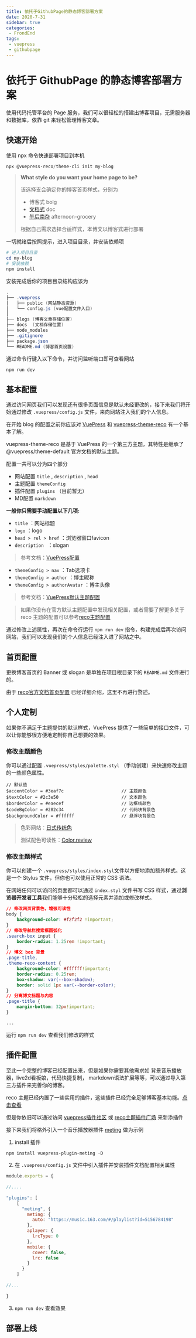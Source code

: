 ```yaml
---
title: 依托于GithubPage的静态博客部署方案
date: 2020-7-31
sidebar: true
categories:
 - FrondEnd
tags:
 - vuepress
 - githubpage
---
```

# 依托于 GithubPage 的静态博客部署方案



使用代码托管平台的 Page 服务，我们可以很轻松的搭建出博客项目，无需服务器和数据库，依靠 git 来轻松管理博客文章。











## 快速开始



使用 npx  命令快速部署项目到本机

```powershell
npx @vuepress-reco/theme-cli init my-blog
```



>**What style do you want your home page to be?**
>
>该选择支会确定你的博客首页样式，分别为 
>
>- 博客式 bolg
>- [文档式](https://cqcppsdk.cqp.moe/) doc
>- [午后南杂](https://www.recoluan.com/) afternoon-grocery
>
>根据自己需求选择合适样式，本博文以博客式进行部署





一切就绪后按照提示，进入项目目录，并安装依赖项

```powershell
# 进入项目目录
cd my-blog
# 安装依赖
npm install
```





安装完成后你的项目目录结构应该为

```powershell
.
├── .vuepress
│   ├── public (网站静态资源)
│   └── config.js (vue配置文件入口)
│   
├── blogs (博客文章存储位置)
├── docs  (文档存储位置)
├── node_modules
├── .gitignore
├── package.json
└── README.md (博客首页设置)
```





通过命令行键入以下命令，并访问监听端口即可查看网站

```powershell
npm run dev
```







## 基本配置

通过访问网页我们可以发现还有很多页面信息是默认未经更改的，接下来我们将开始通过修改 `.vuepress/config.js` 文件，来向网站注入我们的个人信息。



在开始 blog 的配置之前你应该对 [VuePress](https://www.vuepress.cn/) 和 [vuepress-theme-reco](https://vuepress-theme-reco.recoluan.com/) 有一个基本了解。

vuepress-theme-reco 是基于 VuePress 的一个第三方主题，其特性是继承了 @vuepress/theme-default 官方文档的默认主题。



配置一共可以分为四个部分

- 网站配置 `title` , `description` , `head`
- 主题配置 `themeConfig`
- 插件配置 `plugins` （目前暂无）
- MD配置 `markdown`





**一般你只需要手动配置以下几项:**



-  `title` 											：网站标题
- `logo`                                                ：logo 
- `head > rel > href`                     ：浏览器窗口favicon
- `description `                                  ：slogan



>参考文档：[VuePress配置]([https://www.vuepress.cn/config/#%E5%9F%BA%E6%9C%AC%E9%85%8D%E7%BD%AE](https://www.vuepress.cn/config/#基本配置))



- `themeConfig > nav`                     ：Tab选项卡
- `themeConfig > author`               ：博主昵称
- `themeConfig > authorAvatar`  ：博主头像



> 参考文档：[VuePress默认主题配置](https://www.vuepress.cn/theme/default-theme-config.html)





> 如果你没有在官方默认主题配置中发现相关配置，或者需要了解更多关于 reco 主题的配置可以参考[reco主题配置](https://vuepress-theme-reco.recoluan.com/views/1.x/configJs.html)



通过修改上述属性，再次在命令行运行 `npm run dev` 指令，构建完成后再次访问网站，我们可以发现我们的个人信息已经注入进了网站之中。







## 首页配置

更换博客首页的 Banner 或 slogan 是单独在项目根目录下的 `README.md` 文件进行的。

由于 [reco官方文档首页配置]([https://vuepress-theme-reco.recoluan.com/views/1.x/home.html#%E4%BB%8B%E7%BB%8D](https://vuepress-theme-reco.recoluan.com/views/1.x/home.html#介绍)) 已经详细介绍，这里不再进行赘述。







## 个人定制

如果你不满足于主题提供的默认样式，VuePress 提供了一些简单的接口文件，可以让你能够很方便地定制你自己想要的效果。



### 修改主题颜色

你可以通过配置 `.vuepress/styles/palette.styl` （手动创建）来快速修改主题的一些颜色属性。

```stylus
// 默认值
$accentColor = #3eaf7c                      // 主题颜色
$textColor = #2c3e50                        // 文本颜色
$borderColor = #eaecef                      // 边框线颜色
$codeBgColor = #282c34                      // 代码块背景色
$backgroundColor = #ffffff                  // 悬浮块背景色
```



> 色彩网站：[日式传统色](https://nipponcolors.com/)
>
> 测试配色可读性：[Color.review](https://color.review/)







### 修改主题样式

你可以创建一个 `.vuepress/styles/index.styl`文件以方便地添加额外样式。这是一个 Stylus 文件，但你也可以使用正常的 CSS 语法。



在网站任何可以访问的页面都可以通过 `index.styl` 文件书写 CSS 样式，通过**浏览器开发者工具**我们能够十分轻松的选择元素并添加或修改样式。

```css
// 修改网页背景色，增强可读性
body {
    background-color: #f2f2f2 !important;
}
// 修改导航栏搜索框圆弧化
.search-box input {
    border-radius: 1.25rem !important;
}
// 博文 box 背景
.page-title,
.theme-reco-content {
    background-color: #ffffff!important;
    border-radius: 0.25rem;
    box-shadow: var(--box-shadow);
    border: solid 1px var(--border-color);
}
// 分离博文标题与内容
.page-title {
    margin-bottom: 32px!important;
}

...
```







运行 `npm run dev` 查看我们修改的样式







## 插件配置

至此一个完整的博客已经配置出来，但是如果你需要其他需求如 背景音乐播放器，live2d看板娘，代码快捷复制， markdown语法扩展等等，可以通过导入第三方插件来完善你的博客。



reco 主题已经内置了一些实用的插件，这些插件已经完全足够博客基本功能。[点击查看](https://vuepress-theme-reco.recoluan.com/views/plugins/)

但是你依旧可以通过访问 [vuepress插件社区](https://github.com/vuepressjs/awesome-vuepress#plugins) 或 [reco主题插件广场](https://vuepress-theme-reco.recoluan.com/views/other/recommend.html) 来新添插件







接下来我们将格外引入一个音乐播放器插件 [meting](https://github.com/moefyit/vuepress-plugin-meting) 做为示例

1. install 插件

```powershell
npm install vuepress-plugin-meting -D
```

2. 在 `.vuepress/config.js` 文件中引入插件并安装插件文档配置相关属性

```javascript
module.exports = {
    
//....
    
"plugins": [
    [
      "meting", {
        meting: {
          auto: "https://music.163.com/#/playlist?id=5156784198"
        },
        aplayer: {
          lrcType: 0
        },
        mobile: {
          cover: false,
          lrc: false
        }
      }
    ]
    
//...
    
}

```



3. `npm run dev` 查看效果



## 部署上线

















